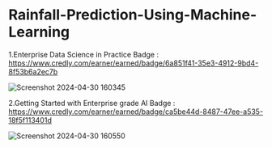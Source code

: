# Rainfall-Prediction-Using-Machine-Learning

1.Enterprise Data Science in Practice Badge : https://www.credly.com/earner/earned/badge/6a851f41-35e3-4912-9bd4-8f53b6a2ec7b


![Screenshot 2024-04-30 160345](https://github.com/Shashank0822/Rainfall-Prediction-Using-Machine-Learning/assets/168168455/3b2b2934-c8c5-4097-be29-1cbe52716175)

2.Getting Started with Enterprise grade AI Badge : https://www.credly.com/earner/earned/badge/ca5be44d-8487-47ee-a535-18f5f113401d


![Screenshot 2024-04-30 160550](https://github.com/Shashank0822/Rainfall-Prediction-Using-Machine-Learning/assets/168168455/bcb0268e-d2c3-4296-8ec6-cf9a70c34a97)
